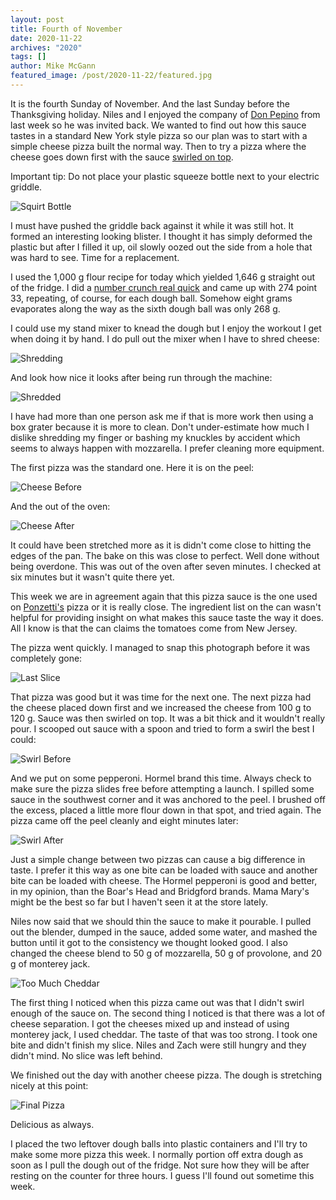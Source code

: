 ```yaml
---
layout: post
title: Fourth of November
date: 2020-11-22
archives: "2020"
tags: []
author: Mike McGann
featured_image: /post/2020-11-22/featured.jpg
---
```


It is the fourth Sunday of November. And the last Sunday before the
Thanksgiving holiday. Niles and I enjoyed the company of
[Don Pepino](https://www.bgfoods.com/brands/don-pepino/product/pizza-sauce)
from last week so he was invited back. We wanted to find out how this
sauce tastes in a standard New York style pizza so our plan was to start
with a simple cheese pizza built the normal way. Then to try a pizza
where the cheese goes down first with the sauce
[swirled on top](https://grottopizza.com/).

Important tip: Do not place your plastic squeeze bottle next to your
electric griddle.

![Squirt Bottle](squirt_bottle.tn.jpg)

I must have pushed the griddle back against it while it was still hot.
It formed an interesting looking blister. I thought it has simply deformed
the plastic but after I filled it up, oil slowly oozed out the side from a
hole that was hard to see. Time for a replacement.

I used the 1,000 g flour recipe for today which yielded 1,646 g straight out
of the fridge. I did a [number crunch real quick](https://youtu.be/mLyOj_QD4a4?t=68)
and came up with 274 point 33, repeating, of course, for each dough ball.
Somehow eight grams evaporates along the way as the sixth dough ball was
only 268 g.

I could use my stand mixer to knead the dough but I enjoy the workout I get
when doing it by hand. I do pull out the mixer when I have to shred cheese:

![Shredding](shredding.tn.jpg)

And look how nice it looks after being run through the machine:

![Shredded](shredded.tn.jpg)

I have had more than one person ask me if that is more work then using a box
grater because it is more to clean. Don't under-estimate how much I dislike
shredding my finger or bashing my knuckles by accident which seems to always
happen with mozzarella. I prefer cleaning more equipment.

The first pizza was the standard one. Here it is on the peel:

![Cheese Before](cheese_before.tn.jpg)

And the out of the oven:

![Cheese After](cheese_after.tn.jpg)

It could have been stretched more as it is didn't come close to hitting
the edges of the pan. The bake on this was close to perfect. Well done
without being overdone. This was out of the oven after seven minutes. I
checked at six minutes but it wasn't quite there yet.

This week we are in agreement again that this pizza sauce is the one used on
[Ponzetti's](https://www.facebook.com/ponzettis/) pizza or it is really close.
The ingredient list on the can wasn't helpful for providing insight on what
makes this sauce taste the way it does. All I know is that the can claims the
tomatoes come from New Jersey.

The pizza went quickly. I managed to snap this photograph before it was completely gone:

![Last Slice](last_slice.tn.jpg)

That pizza was good but it was time for the next one. The next pizza had the
cheese placed down first and we increased the cheese from 100 g to 120 g. Sauce
was then swirled on top. It was a bit thick and it wouldn't really pour. I
scooped out sauce with a spoon and tried to form a swirl the best I could:

![Swirl Before](swirl_before.tn.jpg)

And we put on some pepperoni. Hormel brand this time. Always check to make
sure the pizza slides free before attempting a launch. I spilled some sauce
in the southwest corner and it was anchored to the peel. I brushed off the
excess, placed a little more flour down in that spot, and tried again. The
pizza came off the peel cleanly and eight minutes later:

![Swirl After](swirl_after.tn.jpg)

Just a simple change between two pizzas can cause a big difference in taste. I
prefer it this way as one bite can be loaded with sauce and another bite can be
loaded with cheese. The Hormel pepperoni is good and better, in my opinion,
than the Boar's Head and Bridgford brands. Mama Mary's might be the best so far
 but I haven't seen it at the store lately.

Niles now said that we should thin the sauce to make it pourable. I pulled
out the blender, dumped in the sauce, added some water, and mashed the button
until it got to the consistency we thought looked good. I also changed the
cheese blend to 50 g of mozzarella, 50 g of provolone, and 20 g of monterey
jack.

![Too Much Cheddar](too_much_cheddar.tn.jpg)

The first thing I noticed when this pizza came out was that I didn't swirl
enough of the sauce on. The second thing I noticed is that there was a
lot of cheese separation. I got the cheeses mixed up and instead of using
monterey jack, I used cheddar. The taste of that was too strong. I took one
bite and didn't finish my slice. Niles and Zach were still hungry and they
didn't mind. No slice was left behind.

We finished out the day with another cheese pizza. The dough is stretching
nicely at this point:

![Final Pizza](final_pizza.tn.jpg)

Delicious as always.

I placed the two leftover dough balls into plastic containers and I'll try
to make some more pizza this week. I normally portion off extra dough as
soon as I pull the dough out of the fridge. Not sure how they will be after
resting on the counter for three hours. I guess I'll found out sometime this
week.
